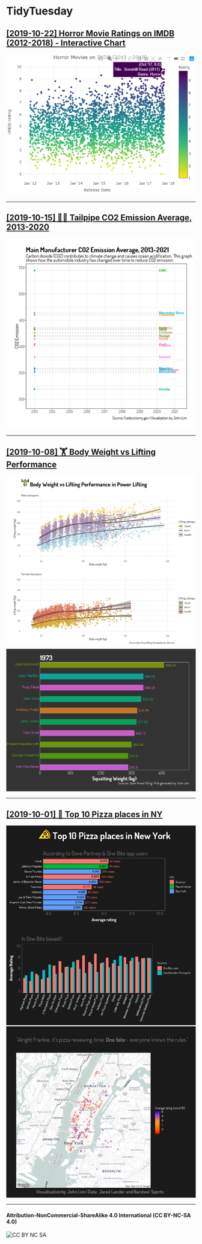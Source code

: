 # TidyTuesday

## [[2019-10-22] Horror Movie Ratings on IMDB (2012-2018) - Interactive Chart](https://penandlim.github.io/TidyTuesday/R/2019_43/2019_43_HorrorMovies.html)
[![Horror Movie Ratings on IMDB, 2012-2018](./plots/2019_43/2019_43_HorrorMovies.png)](https://penandlim.github.io/TidyTuesday/R/2019_43/2019_43_HorrorMovies.html)

***

## [[2019-10-15] 🚗💨 Tailpipe CO2 Emission Average, 2013-2020](./R/2019_42/)
[![Tailpipe CO2 Emission Average, 2013-2020](./plots/2019_42/2019_42_CarFuelEconomy.gif)](https://github.com/penandlim/TidyTuesday/tree/master/plots/2019_42/)

***

## [[2019-10-08] 🏋️ Body Weight vs Lifting Performance](./R/2019_41/)
[![Body Weight vs Lifting Performance](./plots/2019_41/2019_41_Powerlifting.png)](https://github.com/penandlim/TidyTuesday/tree/master/plots/2019_41/)
[![Top Pizza places in NY Map](./plots/2019_41/2019_41_Powerlifting.gif)](https://github.com/penandlim/TidyTuesday/tree/master/plots/2019_41/)


***
## [[2019-10-01] 🍕 Top 10 Pizza places in NY](./R/2019_40/)
[![Top 10 Pizza places in NY Chart](./plots/2019_40/2019_40_AllThePizza_Charts.png)](https://github.com/penandlim/TidyTuesday/tree/master/plots/2019_40/)
[![Top Pizza places in NY Map](./plots/2019_40/2019_40_AllThePizza_Map.png)](https://github.com/penandlim/TidyTuesday/tree/master/plots/2019_40/)


***

#### Attribution-NonCommercial-ShareAlike 4.0 International (CC BY-NC-SA 4.0)
![CC BY NC SA](https://user-images.githubusercontent.com/4276174/66068560-a906c800-e502-11e9-9fad-11d668fff197.png)
